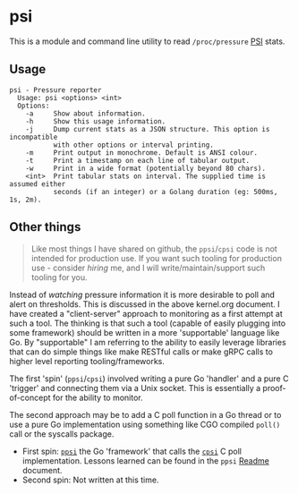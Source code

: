 # psi

This is a module and command line utility to read ``/proc/pressure`` [PSI](https://www.kernel.org/doc/html/v5.4/accounting/psi.html) stats.

## Usage

```text
psi - Pressure reporter
  Usage: psi <options> <int>
  Options:
    -a     Show about information.
    -h     Show this usage information.
    -j     Dump current stats as a JSON structure. This option is incompatible
           with other options or interval printing.
    -m     Print output in monochrome. Default is ANSI colour.
    -t     Print a timestamp on each line of tabular output.
    -w     Print in a wide format (potentially beyond 80 chars).
    <int>  Print tabular stats on interval. The supplied time is assumed either
           seconds (if an integer) or a Golang duration (eg: 500ms, 1s, 2m).
```

## Other things

> Like most things I have shared on github, the ``ppsi``/``cpsi`` code is not intended for production use. If you want such tooling for production use - consider *hiring* me, and I will write/maintain/support such tooling for you.

Instead of *watching* pressure information it is more desirable to poll and alert on thresholds. This is discussed in the above kernel.org document. I have created a "client-server" approach to monitoring as a first attempt at such a tool. The thinking is that such a tool (capable of easily plugging into some framework) should be written in a more 'supportable' language like Go. By "supportable" I am referring to the ability to easily leverage libraries that can do simple things like make RESTful calls or make gRPC calls to higher level reporting tooling/frameworks.

The first 'spin' (``ppsi``/``cpsi``) involved writing a pure Go 'handler' and a pure C 'trigger' and connecting them via a Unix socket. This is essentially a proof-of-concept for the ability to monitor.

The second approach may be to add a C poll function in a Go thread or to use a pure Go implementation using something like CGO compiled ``poll()`` call or the syscalls package.

- First spin: [``ppsi``](cmd/ppsi/Readme.md) the Go 'framework' that calls the [``cpsi``](cmd/cpsi/Readme.md) C poll implementation. Lessons learned can be found in the ``ppsi`` [Readme](cmd/ppsi/Readme.md) document.
- Second spin: Not written at this time.
